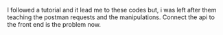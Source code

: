 I followed a tutorial and it lead me to these codes but, i was left after them teaching the postman requests and the manipulations. 
Connect the api to the front end is the problem now.
